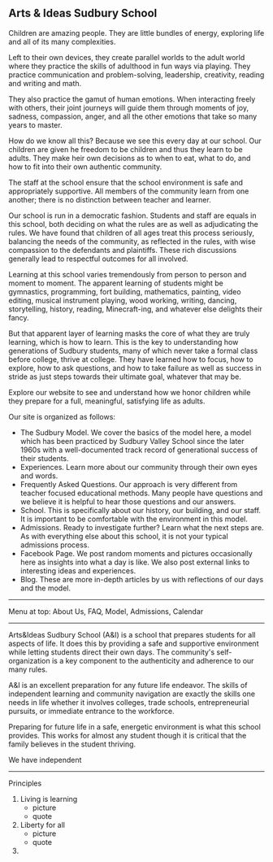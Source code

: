 Arts & Ideas Sudbury School
---

Children are amazing people. They are little bundles of energy, exploring life and all of its many complexities. 

Left to their own devices, they create parallel worlds to the adult world where they practice the skills of adulthood in fun ways via playing. They practice communication and problem-solving, leadership, creativity, reading and writing and math.


They also practice the gamut of human emotions. When interacting freely with others, their joint journeys will guide them through moments of joy, sadness, compassion, anger, and all the other emotions that take so many years to master.

How do we know all this? Because we see this every day at our school. Our children are given he freedom to be children and thus they learn to be adults. They make heir own decisions as to when to eat, what to do, and how to fit into their own authentic community. 

The staff at the school ensure that the school environment is safe and appropriately supportive. All members of the community learn from one another; there is no distinction between teacher and learner. 

Our school is run in a democratic fashion. Students and staff are equals in this school, both deciding on what the rules are as well as adjudicating the rules. We have found that children of all ages treat this process seriously, balancing the needs of the community, as reflected in the rules, with wise compassion to the defendants and plaintiffs. These rich discussions generally lead to respectful outcomes for all involved.  

Learning at this school varies tremendously from person to person and moment to moment. The apparent learning of students might be gymnastics, programming, fort building, mathematics, painting, video editing, musical instrument playing, wood working, writing, dancing, storytelling, history, reading, Minecraft-ing, and whatever else delights their fancy.

But that apparent layer of learning masks the core of what they are truly learning, which is how to learn. This is the key to understanding how generations of Sudbury students, many of which never take a formal class before college, thrive at college. They have learned how to focus, how to explore, how to ask questions, and how to take failure as well as success in stride as just steps towards their ultimate goal, whatever that may be. 

Explore our website to see and understand how we honor children while they prepare for a full, meaningful, satisfying life as adults. 

Our site is organized as follows: 

* The Sudbury Model. We cover the basics of the model here, a model which has been practiced by Sudbury Valley School since the later 1960s with a well-documented track record of generational success of their students.
* Experiences. Learn more about our community through their own eyes and words.
* Frequently Asked Questions. Our approach is very different from teacher focused educational methods. Many people have questions and we believe it is helpful to hear those questions and our answers. 
* School. This is specifically about our history, our building, and our staff.  It is important to be comfortable with the environment in this model. 
* Admissions. Ready to investigate further? Learn what the next steps are.  As with everything else about this school, it is not your typical admissions process.
* Facebook Page. We post random moments and pictures occasionally here as insights into what a day is like. We also post external links to interesting ideas and experiences. 
* Blog. These are more in-depth articles by us with reflections of our days and the model.

----

Menu at top: About Us, FAQ, Model, Admissions, Calendar 

----



Arts&Ideas Sudbury School (A&I) is a school that prepares students for all
aspects of life. It does this by providing a safe and supportive environment
while letting students direct their own days. The community's
self-organization is a key component to the authenticity and adherence to our
many rules. 

A&I is an excellent preparation for any future life endeavor. The skills of
independent learning and community navigation are exactly the skills one needs
in life whether it involves colleges, trade schools, entrepreneurial pursuits,
or immediate entrance to the workforce.

Preparing for future life in a safe, energetic environment is what this school
provides. This works for almost any student though it is critical that the
family believes in the student thriving.

We have independent 

---
Principles

1. Living is learning
    * picture
    * quote 
2. Liberty for all
    * picture
    * quote 
3.  
